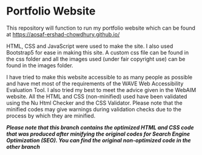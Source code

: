 <h1>Portfolio Website</h1>

This repository will function to run my portfolio website which can be found at https://aosaf-ershad-chowdhury.github.io/

HTML, CSS and JavaScript were used to make the site. I also used Bootstrap5 for ease in making this site. A custom css file can be found in the css folder and all the images used (under fair copyright use) can be found in the images folder.

I have tried to make this website accessible to as many people as possible and have met most of the requirements of the WAVE Web Accessibility Evaluation Tool. I also tried my best to meet the advice given in the WebAIM website. All the HTML and CSS (non-minified) used have been validated using the Nu Html Checker and the CSS Validator. Please note that the minified codes may give warnings during validation checks due to the process by which they are minified.

***Please note that this branch contains the optimized HTML and CSS code that was produced after minifying the original codes for Search Engine Optimization (SEO). You can find the original non-optimized code in the other branch***

